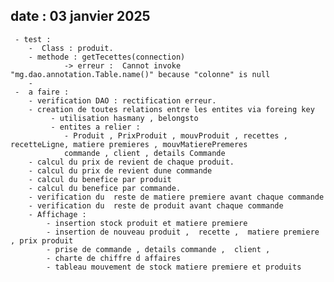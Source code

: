 ## date : 03  janvier 2025
     - test :
        -  Class : produit.
        - methode : getTecettes(connection)
                -> erreur :  Cannot invoke "mg.dao.annotation.Table.name()" because "colonne" is null
        -
     -  a faire :
        - verification DAO : rectification erreur.
        - creation de toutes relations entre les entites via foreing key
             - utilisation hasmany , belongsto
             - entites a relier :
                - Produit , PrixProduit , mouvProduit , recettes , recetteLigne, matiere premieres , mouvMatierePremeres
                commande , client , details Commande
        - calcul du prix de revient de chaque produit.
        - calcul du prix de revient dune commande
        - calcul du benefice par produit
        - calcul du benefice par commande.
        - verification du  reste de matiere premiere avant chaque commande
        - verification du  reste de produit avant chaque commande
        - Affichage :
            - insertion stock produit et matiere premiere
            - insertion de nouveau produit ,  recette ,  matiere premiere , prix produit
            - prise de commande , details commande ,  client ,
            - charte de chiffre d affaires
            - tableau mouvement de stock matiere premiere et produits
